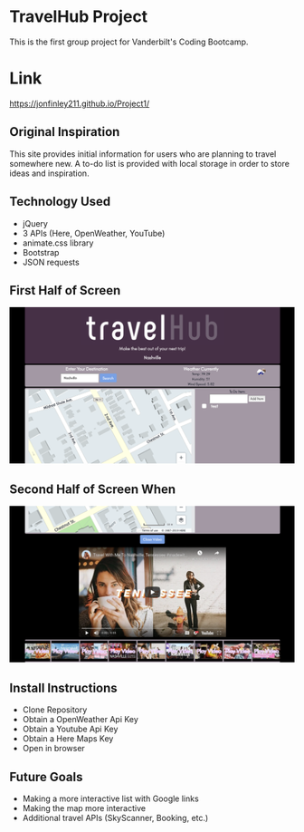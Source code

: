 # TravelHub Project
This is the first group project for Vanderbilt's Coding Bootcamp. 

# Link 
https://jonfinley211.github.io/Project1/

## Original Inspiration
This site provides initial information for users who are planning to travel somewhere new. A to-do list is provided with local storage in order to store ideas and inspiration.

## Technology Used
- jQuery 
- 3 APIs (Here, OpenWeather, YouTube)
- animate.css library
- Bootstrap
- JSON requests

## First Half of Screen
![Screen Shot](assets/images/FirstHalfScreen.png)

## Second Half of Screen When 
![Screen Shot](assets/images/SecondHalfScreen.png)
## Install Instructions
- Clone Repository
- Obtain a OpenWeather Api Key
- Obtain a Youtube Api Key
- Obtain a Here Maps Key
- Open in browser 


## Future Goals
- Making a more interactive list with Google links
- Making the map more interactive 
- Additional travel APIs (SkyScanner, Booking, etc.)
